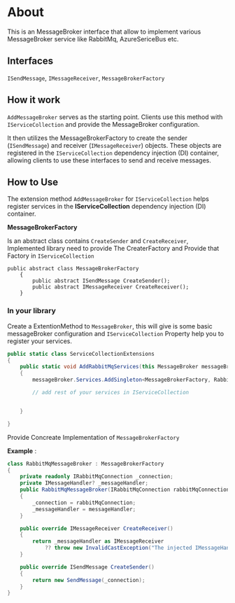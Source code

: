 ﻿# About

This is an MessageBroker interface that allow to implement various MessageBroker service like RabbitMq, AzureSericeBus etc.

## Interfaces

`ISendMessage`, `IMessageReceiver`, `MessageBrokerFactory`

## How it work

`AddMessageBroker` serves as the starting point. Clients use this method with `IServiceCollection` and provide the MessageBroker configuration.

It then utilizes the MessageBrokerFactory to create the sender (`ISendMessage`) and receiver (`IMessageReceiver`) objects. 
These objects are registered in the `IServiceCollection` dependency injection (DI) container, 
 allowing clients to use these interfaces to send and receive messages.


## How to Use

The extension method `AddMessageBroker` for `IServiceCollection` helps register services in the **IServiceCollection** dependency injection (DI) container.

**MessageBrokerFactory** 

Is an abstract class contains `CreateSender` and `CreateReceiver`, Implemented library need to provide The CreaterFactory and Provide that Factory in `IServiceCollection`
```chasrp
public abstract class MessageBrokerFactory
    {
        public abstract ISendMessage CreateSender();
        public abstract IMessageReceiver CreateReceiver();
    }
```


### In your library

Create a ExtentionMethod to `MessageBroker`, this will give is some basic messageBroker configuration and `IServiceCollection` Property
help you to register your services.


```csharp
public static class ServiceCollectionExtensions
{      
    public static void AddRabbitMqServices(this MessageBroker messageBroker, YourConfigClass config)
    {
        messageBroker.Services.AddSingleton<MessageBrokerFactory, RabbitMqMessageBroker>();

        // add rest of your services in IServiceCollection


    }

}
```


Provide Concreate Implementation of `MessageBrokerFactory`

**Example** :
```csharp
class RabbitMqMessageBroker : MessageBrokerFactory
{
    private readonly IRabbitMqConnection _connection;
    private IMessageHandler? _messageHandler;
    public RabbitMqMessageBroker(IRabbitMqConnection rabbitMqConnection,IMessageHandler? messageHandler = null)
    {
        _connection = rabbitMqConnection;
        _messageHandler = messageHandler;
    }

    public override IMessageReceiver CreateReceiver()
    {
        return _messageHandler as IMessageReceiver
            ?? throw new InvalidCastException("The injected IMessageHandler does not implement IMessageReceiver.");
    }

    public override ISendMessage CreateSender()
    {
        return new SendMessage(_connection);
    }
}
```


